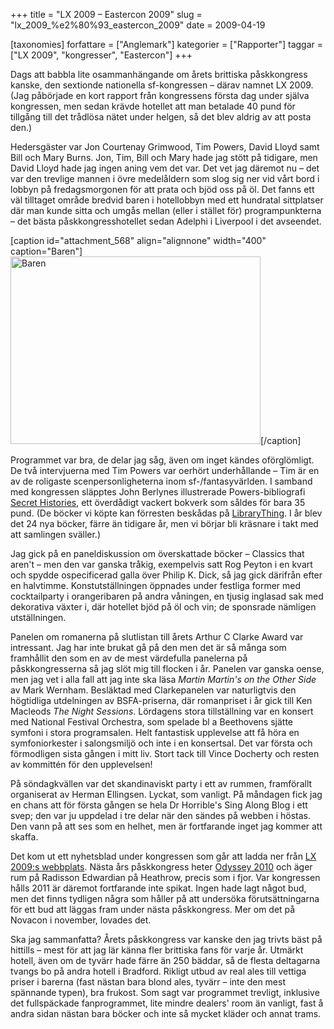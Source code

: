 +++
title = "LX 2009 – Eastercon 2009"
slug = "lx_2009_%e2%80%93_eastercon_2009"
date = 2009-04-19

[taxonomies]
forfattare = ["Anglemark"]
kategorier = ["Rapporter"]
taggar = ["LX 2009", "kongresser", "Eastercon"]
+++

Dags att babbla lite osammanhängande om årets brittiska påskkongress kanske, den sextionde nationella sf-kongressen – därav namnet LX 2009. (Jag påbörjade en kort rapport från kongressens första dag under själva kongressen, men sedan krävde hotellet att man betalade 40 pund för tillgång till det trådlösa nätet under helgen, så det blev aldrig av att posta den.)

Hedersgäster var Jon Courtenay Grimwood, Tim Powers, David Lloyd samt Bill och Mary Burns. Jon, Tim, Bill och Mary hade jag stött på tidigare, men David Lloyd hade jag ingen aning vem det var. Det vet jag däremot nu – det var den trevlige mannen i övre medelåldern som slog sig ner vid vårt bord i lobbyn på fredagsmorgonen för att prata och bjöd oss på öl. Det fanns ett väl tilltaget område bredvid baren i hotellobbyn med ett hundratal sittplatser där man kunde sitta och umgås mellan (eller i stället för) programpunkterna – det bästa påskkongresshotellet sedan Adelphi i Liverpool i det avseendet.

[caption id="attachment_568" align="alignnone" width="400" caption="Baren"]<img class="size-full wp-image-568" title="Baren" src="__FIXME__/wp-content/uploads/2009/04/eastercon.jpg" alt="Baren" width="400" height="300" />[/caption]

Programmet var bra, de delar jag såg, även om inget kändes oförglömligt. De två intervjuerna med Tim Powers var oerhört underhållande – Tim är en av de roligaste scenpersonligheterna inom sf-/fantasyvärlden. I samband med kongressen släpptes John Berlynes illustrerade Powers-bibliografi <a title="Secret Histories" href="http://store.pspublishing.co.uk/acatalog/info_419.html" target="_blank">Secret Histories</a>, ett överdådigt vackert bokverk som såldes för bara 35 pund. (De böcker vi köpte kan förresten beskådas på <a title="Köpt på Eastercon" href="http://www.librarything.com/catalog.php?view=anglemark&amp;deepsearch=Eastercon+2009" target="_blank">LibraryThing</a>. I år blev det 24 nya böcker, färre än tidigare år, men vi börjar bli kräsnare i takt med att samlingen sväller.)

Jag gick på en paneldiskussion om överskattade böcker – Classics that aren't – men den var ganska tråkig, exempelvis satt Rog Peyton i en kvart och spydde ospecificerad galla över Philip K. Dick, så jag gick därifrån efter en halvtimme. Konstutställningen öppnades under festliga former med cocktailparty i orangeribaren på andra våningen, en tjusig inglasad sak med dekorativa växter i, där hotellet bjöd på öl och vin; de sponsrade nämligen utställningen.

Panelen om romanerna på slutlistan till årets Arthur C Clarke Award var intressant. Jag har inte brukat gå på den men det är så många som framhållit den som en av de mest värdefulla panelerna på påskkongresserna så jag slöt mig till flocken i år. Panelen var ganska oense, men jag vet i alla fall att jag inte ska läsa <em>Martin Martin's on the Other Side</em> av Mark Wernham. Besläktad med Clarkepanelen var naturligtvis den högtidliga utdelningen av BSFA-priserna, där romanpriset i år gick till Ken Macleods <em>The Night Sessions</em>. Lördagens stora tillställning var en konsert med National Festival Orchestra, som spelade bl a Beethovens sjätte symfoni i stora programsalen. Helt fantastisk upplevelse att få höra en symfoniorkester i salongsmiljö och inte i en konsertsal. Det var första och förmodligen sista gången i mitt liv. Stort tack till Vince Docherty och resten av kommittén för den upplevelsen!

På söndagkvällen var det skandinaviskt party i ett av rummen, framförallt organiserat av Herman Ellingsen. Lyckat, som vanligt. På måndagen fick jag en chans att för första gången se hela Dr Horrible's Sing Along Blog i ett svep; den var ju uppdelad i tre delar när den sändes på webben i höstas. Den vann på att ses som en helhet, men är fortfarande inget jag kommer att skaffa.

Det kom ut ett nyhetsblad under kongressen som går att ladda ner från <a title="The Voice" href="http://lx2009.com/what-happened/" target="_blank">LX 2009:s webbplats</a>. Nästa års påskkongress heter <a title="Odyssey 2010" href="http://www.odyssey2010.org/" target="_blank">Odyssey 2010</a> och äger rum på Radisson Edwardian på Heathrow, precis som i fjor. Var kongressen hålls 2011 är däremot fortfarande inte spikat. Ingen hade lagt något bud, men det finns tydligen några som håller på att undersöka förutsättningarna för ett bud att läggas fram under nästa påskkongress. Mer om det på Novacon i november, lovades det.

Ska jag sammanfatta? Årets påskkongress var kanske den jag trivts bäst på hittills – mest för att jag lär känna fler brittiska fans för varje år. Utmärkt hotell, även om de tyvärr hade färre än 250 bäddar, så de flesta deltagarna tvangs bo på andra hotell i Bradford. Rikligt utbud av real ales till vettiga priser i barerna (fast nästan bara blond ales, tyvärr – inte den mest spännande typen), bra frukost. Som sagt var programmet trevligt, inklusive det fullspäckade fanprogrammet, lite mindre dealers' room än vanligt, fast å andra sidan nästan bara böcker och inte så mycket kläder och annat trams.
